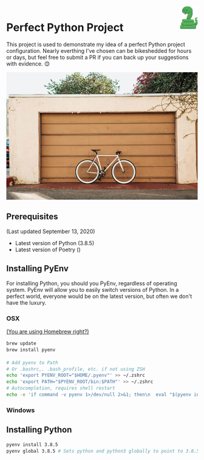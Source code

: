 <a href="https://github.com/devopslibrary/the-perfect-python-project">
    <img src="docs/snake.png" alt="The Perfect Python Project" title="Snake" align="right" height="60" />
</a>

# Perfect Python Project

This project is used to demonstrate my idea of a perfect Python project
configuration. Nearly everthing I've chosen can be bikeshedded for hours or
days, but feel free to submit a PR if you can back up your suggestions with
evidence. 😊

[![Bikeshedding](docs/bikeshed.jpg)](https://en.wiktionary.org/wiki/bikeshedding)

## Prerequisites

(Last updated September 13, 2020)

- Latest version of Python (3.8.5)
- Latest version of Poetry ()

## Installing PyEnv

For installing Python, you should you PyEnv, regardless of operating system. PyEnv will allow you to easily switch versions of Python. In a perfect world, everyone would be on the latest version, but often we don't have the luxury.

### OSX

[(You are using Homebrew right?)](https://brew.sh/ "Package Manager for OSX")

```bash
brew update
brew install pyenv

# Add pyenv to Path
# Or .bashrc,. .bash_profile, etc. if not using ZSH
echo 'export PYENV_ROOT="$HOME/.pyenv"' >> ~/.zshrc
echo 'export PATH="$PYENV_ROOT/bin:$PATH"' >> ~/.zshrc
# Autocompletion, requires shell restart
echo -e 'if command -v pyenv 1>/dev/null 2>&1; then\n  eval "$(pyenv init -)"\nfi' >> ~/.zshrc
```

### Windows

## Installing Python

```bash
pyenv install 3.8.5
pyenv global 3.8.5 # Sets python and python3 globally to point to 3.8.5
```
